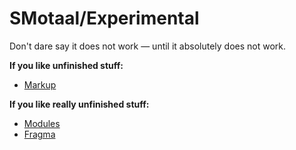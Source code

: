 # SMotaal/Experimental

Don't dare say it does not work — until it absolutely does not work.

**If you like unfinished stuff:**

* [Markup](./markup)

**If you like really unfinished stuff:**

* [Modules](./modules)
* [Fragma](./fragma)
